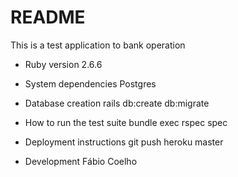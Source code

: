 # README

This is a test application to bank operation

* Ruby version
  2.6.6

* System dependencies
  Postgres

* Database creation
  rails db:create db:migrate

* How to run the test suite
  bundle exec rspec spec

* Deployment instructions
  git push heroku master

* Development 
  Fábio Coelho